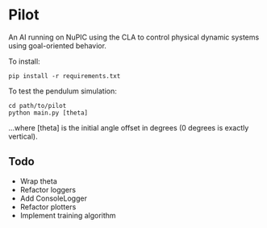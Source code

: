 # Pilot

An AI running on NuPIC using the CLA to control physical dynamic systems using goal-oriented behavior.

To install:

    pip install -r requirements.txt

To test the pendulum simulation:

    cd path/to/pilot
    python main.py [theta]

...where [theta] is the initial angle offset in degrees (0 degrees is exactly vertical).

## Todo

* Wrap theta
* Refactor loggers
* Add ConsoleLogger
* Refactor plotters
* Implement training algorithm